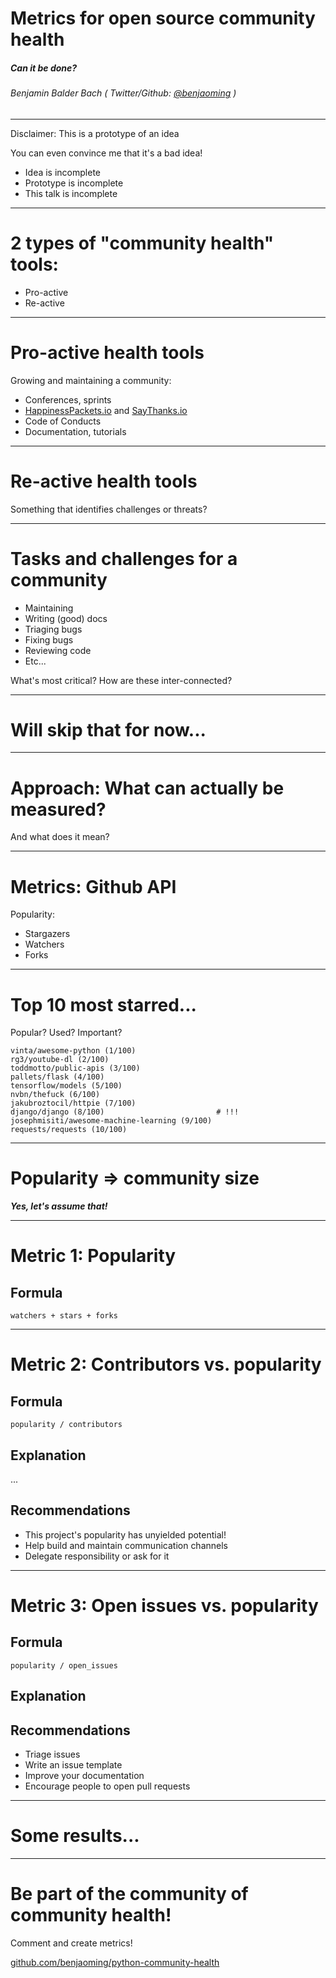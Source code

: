 <!-- $theme: default -->

Metrics for open source community health
========================================

##### Can it be done?

###### Benjamin Balder Bach ( Twitter/Github: [@benjaoming](https://github.com/benjaoming) )

---

Disclaimer: This is a prototype of an idea

You can even convince me that it's a bad idea!

* Idea is incomplete
* Prototype is incomplete
* This talk is incomplete

---

# 2 types of "community health" tools:

* Pro-active
* Re-active

---

# Pro-active health tools

Growing and maintaining a community:

* Conferences, sprints
* [HappinessPackets.io](https://Hhappinesspackets.io) and [SayThanks.io](https://saythanks.io)
* Code of Conducts
* Documentation, tutorials

---

# Re-active health tools

Something that identifies challenges or threats?

---

# Tasks and challenges for a community

* Maintaining
* Writing (good) docs
* Triaging bugs
* Fixing bugs
* Reviewing code
* Etc...

What's most critical?
How are these inter-connected?

---

# Will skip that for now...

---

# Approach: What can actually be measured?

And what does it mean?


---

# Metrics: Github API

Popularity:

* Stargazers
* Watchers
* Forks

---

# Top 10 most starred...

Popular? Used? Important?

```
vinta/awesome-python (1/100)
rg3/youtube-dl (2/100)
toddmotto/public-apis (3/100)
pallets/flask (4/100)
tensorflow/models (5/100)
nvbn/thefuck (6/100)
jakubroztocil/httpie (7/100)
django/django (8/100)                         # !!!
josephmisiti/awesome-machine-learning (9/100)
requests/requests (10/100)
```

---

# Popularity => community size

***Yes, let's assume that!***

---

# Metric 1: Popularity

## Formula

`watchers + stars + forks`

---

# Metric 2: Contributors vs. popularity

## Formula

`popularity / contributors`

## Explanation
...

## Recommendations

 * This project's popularity has unyielded potential!
 * Help build and maintain communication channels
 * Delegate responsibility or ask for it

---

# Metric 3: Open issues vs. popularity

## Formula

`popularity / open_issues`

## Explanation

## Recommendations

 * Triage issues
 * Write an issue template
 * Improve your documentation
 * Encourage people to open pull requests


---

# Some results...


---

# Be part of the community of community health!

Comment and create metrics!

[github.com/benjaoming/python-community-health](https://github.com/benjaoming/python-community-health)
